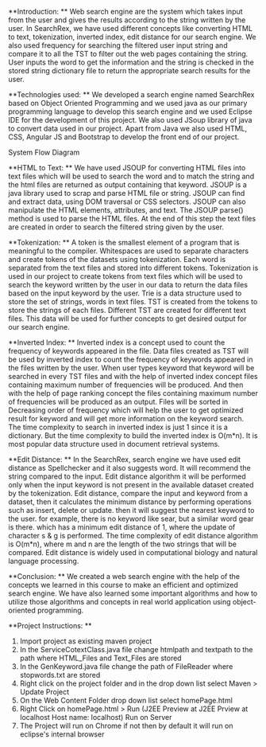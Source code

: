 **Introduction: **
Web search engine are the system which takes input from the user and gives the results according to the string written by the user. In SearchRex, we have used different concepts like converting HTML to text, tokenization, inverted index, edit distance for our search engine. We also used frequency for searching the filtered user input string and compare it to all the TST to filter out the web pages containing the string. User inputs the word to get the information and the string is checked in the stored string dictionary file to return the appropriate search results for the user.

**Technologies used: **
We developed a search engine named SearchRex based on Object Oriented Programming and we used java as our primary programming language to develop this search engine and we used Eclipse IDE for the development of this project. We also used JSoup library of java to convert data used in our project. Apart from Java we also used HTML, CSS, Angular JS and Bootstrap to develop the front end of our project.

System Flow Diagram

**HTML to Text: **
We have used JSOUP for converting HTML files into text files which will be used to search the word and to match the string and the html files are returned as output containing that keyword. JSOUP is a java library used to scrap and parse HTML file or string. JSOUP can find and extract data, using DOM traversal or CSS selectors. JSOUP can also manipulate the HTML elements, attributes, and text. The JSOUP parse() method is used to parse the HTML files. At the end of this step the text files are created in order to search the filtered string given by the user.

**Tokenization: **
A token is the smallest element of a program that is meaningful to the compiler. Whitespaces are used to separate characters and create tokens of the datasets using tokenization. Each word is separated from the text files and stored into different tokens. Tokenization is used in our project to create tokens from text files which will be used to search the keyword written by the user in our data to return the data files based on the input keyword by the user. Trie is a data structure used to store the set of strings, words in text files. TST is created from the tokens to store the strings of each files. Different TST are created for different text files. This data will be used for further concepts to get desired output for our search engine. 

**Inverted Index: **
Inverted index is a concept used to count the frequency of keywords appeared in the file. Data files created as TST will be used by inverted index to count the frequency of keywords appeared in the files written by the user. When user types keyword that keyword will be searched in every TST files and with the help of inverted index concept files containing maximum number of frequencies will be produced. And then with the help of page ranking concept the files containing maximum number of frequencies will be produced as an output. Files will be sorted in Decreasing order of frequency which will help the user to get optimized result for keyword and will get more information on the keyword search. The time complexity to search in inverted index is just 1 since it is a dictionary. But the time complexity to build the inverted index is O(m*n). It is most popular data structure used in document retrieval systems.

**Edit Distance: **
In the SearchRex, search engine we have used edit distance as Spellchecker and it also suggests word. It will recommend the string compared to the input. Edit distance algorithm it will be performed only when the input keyword is not present in the available dataset created by the tokenization. Edit distance, compare the input and keyword from a dataset, then it calculates the minimum distance by performing operations such as insert, delete or update. then it will suggest the nearest keyword to the user. for example, there is no keyword like sear, but a similar word gear is there. which has a minimum edit distance of 1, where the update of character s & g is performed. The time complexity of edit distance algorithm is O(m*n), where m and n are the length of the two strings that will be compared. Edit distance is widely used in computational biology and natural language processing.

**Conclusion: **
We created a web search engine with the help of the concepts we learned in this course to make an efficient and optimized search engine. We have also learned some important algorithms and how to utilize those algorithms and concepts in real world application using object-oriented programming.

**Project Instructions: **
1. Import project as existing maven project
2. In the ServiceCotextClass.java file change htmlpath and textpath to the path where HTML_Files and Text_Files are stored
3. In the GenKeyword.java file change the path of FileReader where stopwords.txt are stored
3. Right click on the project folder and in the drop down list select Maven > Update Project
4. On the Web Content Folder drop down list select homePage.html 
5. Right Click on homePage.html > Run (J2EE Preview at J2EE Prview at localhost Host name: localhost) Run on Server 
6. The Project will run on Chrome if not then by default it will run on eclipse's internal browser

